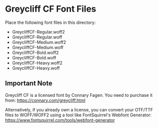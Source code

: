 # Greycliff CF Font Files

Place the following font files in this directory:

- GreycliffCF-Regular.woff2
- GreycliffCF-Regular.woff
- GreycliffCF-Medium.woff2
- GreycliffCF-Medium.woff
- GreycliffCF-Bold.woff2
- GreycliffCF-Bold.woff
- GreycliffCF-Heavy.woff2
- GreycliffCF-Heavy.woff

## Important Note
Greycliff CF is a licensed font by Connary Fagen. You need to purchase it from:
https://connary.com/greycliff.html

Alternatively, if you already own a license, you can convert your OTF/TTF files to WOFF/WOFF2 using a tool like FontSquirrel's Webfont Generator:
https://www.fontsquirrel.com/tools/webfont-generator 
